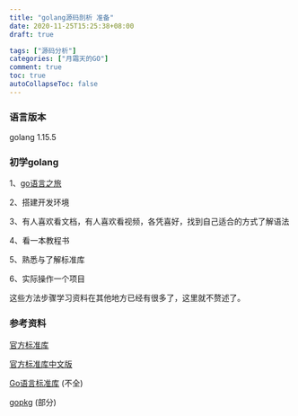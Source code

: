 ```yaml
---
title: "golang源码剖析 准备"
date: 2020-11-25T15:25:38+08:00
draft: true

tags: ["源码分析"]
categories: ["月霜天的GO"]
comment: true
toc: true
autoCollapseToc: false
---
```




### 语言版本
golang 1.15.5

### 初学golang
1、[go语言之旅](https://tour.golang.org)

2、搭建开发环境

3、有人喜欢看文档，有人喜欢看视频，各凭喜好，找到自己适合的方式了解语法

4、看一本教程书

5、熟悉与了解标准库

6、实际操作一个项目

这些方法步骤学习资料在其他地方已经有很多了，这里就不赘述了。

### 参考资料
[官方标准库](https://golang.org/pkg/)

[官方标准库中文版](https://studygolang.com/pkgdoc)

[Go语言标准库](https://books.studygolang.com/The-Golang-Standard-Library-by-Example/) (不全)

[gopkg](https://github.com/astaxie/gopkg) (部分)